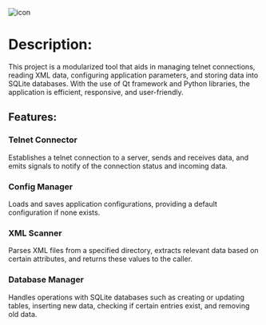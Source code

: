 ![icon](https://github.com/startreko/scanner/assets/100490385/1c46e7a3-7651-470d-bf3b-641066545629)

# Description:

This project is a modularized tool that aids in managing telnet connections, reading XML data, configuring application parameters, and storing data into SQLite databases. With the use of Qt framework and Python libraries, the application is efficient, responsive, and user-friendly.

## Features:

### Telnet Connector
Establishes a telnet connection to a server, sends and receives data, and emits signals to notify of the connection status and incoming data.

### Config Manager
Loads and saves application configurations, providing a default configuration if none exists.

### XML Scanner
Parses XML files from a specified directory, extracts relevant data based on certain attributes, and returns these values to the caller.

### Database Manager
Handles operations with SQLite databases such as creating or updating tables, inserting new data, checking if certain entries exist, and removing old data.
